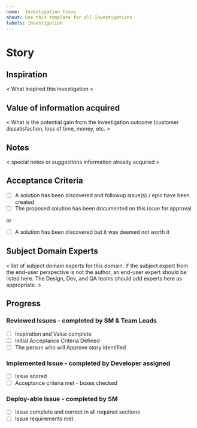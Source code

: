 ```yaml
---
name:  Investigation Issue
about: Use this template for all Investigations
labels: Investigation
---
```


# Story
## Inspiration
< What inspired this investigation >

## Value of information acquired
< What is the potential gain from the investigation outcome (customer dissatisfaction, loss of time, money, etc. >

## Notes
< special notes or suggestions information already acquired > 

## Acceptance Criteria
- [ ] A solution has been discovered and followup issue(s) / epic have been created
- [ ] The proposed solution has been documented on this issue for approval

or

- [ ] A solution has been discovered but it was deemed not worth it

## Subject Domain Experts
< list of subject domain experts for this domain. If the subject expert from the end-user perspective is not the author, an end-user expert should be listed here. The Design, Dev, and QA teams should add experts here as appropriate. >

## Progress
### Reviewed Issues - completed by SM & Team Leads
- [ ] Inspiration and Value complete
- [ ] Initial Acceptance Criteria Defined
- [ ] The person who will Approve story identified

### Implemented Issue - completed by Developer assigned
- [ ] Issue scored
- [ ] Acceptance criteria met - boxes checked

### Deploy-able Issue - completed by SM
- [ ] Issue complete and correct in all required sections
- [ ] Issue requirements met

